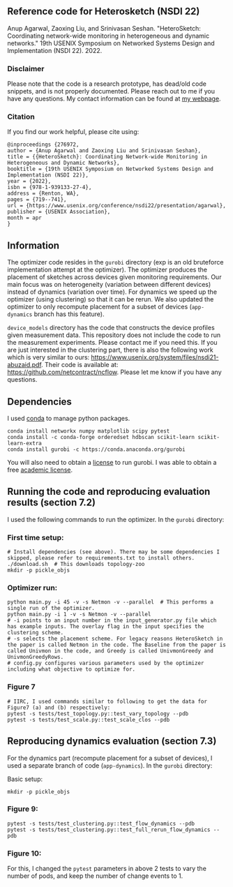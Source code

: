 ## Reference code for Heterosketch (NSDI 22)

Anup Agarwal, Zaoxing Liu, and Srinivasan Seshan. 
"HeteroSketch: Coordinating network-wide monitoring in heterogeneous and dynamic networks."
19th USENIX Symposium on Networked Systems Design and Implementation (NSDI 22). 2022.


### Disclaimer

Please note that the code is a research prototype, has dead/old code snippets, and is not properly documented. Please reach out to me if you have any questions. My contact information can be found at [my webpage](https://www.cs.cmu.edu/~anupa/).

### Citation
If you find our work helpful, please cite using:
```
@inproceedings {276972,
author = {Anup Agarwal and Zaoxing Liu and Srinivasan Seshan},
title = {{HeteroSketch}: Coordinating Network-wide Monitoring in Heterogeneous and Dynamic Networks},
booktitle = {19th USENIX Symposium on Networked Systems Design and Implementation (NSDI 22)},
year = {2022},
isbn = {978-1-939133-27-4},
address = {Renton, WA},
pages = {719--741},
url = {https://www.usenix.org/conference/nsdi22/presentation/agarwal},
publisher = {USENIX Association},
month = apr
}
```


## Information

The optimizer code resides in the `gurobi` directory (exp is an old bruteforce implementation attempt at the optimizer). 
The optimizer produces the placement of sketches across devices given monitoring requirements. 
Our main focus was on heterogeneity (variation between different devices) instead of dynamics (variation over time). 
For dynamics we speed up the optimizer (using clustering) so that it can be rerun. We also updated the optimizer to only recompute placement for a subset of devices (`app-dynamics` branch has this feature).

`device_models` directory has the code that constructs the device profiles given measurement data. This repository does not include the code to run the measurement experiments. Please contact me if you need this.
If you are just interested in the clustering part, there is also the following work which is very similar to ours: https://www.usenix.org/system/files/nsdi21-abuzaid.pdf. Their code is available at: https://github.com/netcontract/ncflow.
Please let me know if you have any questions.

## Dependencies
I used [conda](https://docs.conda.io/en/latest/) to manage python packages.
```
conda install networkx numpy matplotlib scipy pytest
conda install -c conda-forge orderedset hdbscan scikit-learn scikit-learn-extra
conda install gurobi -c https://conda.anaconda.org/gurobi
```
You will also need to obtain a [license](https://www.gurobi.com/solutions/licensing/) to run gurobi. I was able to obtain a free [academic license](https://www.gurobi.com/academia/academic-program-and-licenses/).

## Running the code and reproducing evaluation results (section 7.2)

I used the following commands to run the optimizer. In the `gurobi` directory:

### First time setup:
```
# Install dependencies (see above). There may be some dependencies I skipped, please refer to requirements.txt to install others.
./download.sh  # This downloads topology-zoo
mkdir -p pickle_objs
```

### Optimizer run:
```
python main.py -i 45 -v -s Netmon -v --parallel  # This performs a single run of the optimizer.
python main.py -i 1 -v -s Netmon -v --parallel
# -i points to an input number in the input_generator.py file which has example inputs. The overlay flag in the input specifies the clustering scheme.
# -s selects the placement scheme. For legacy reasons HeteroSketch in the paper is called Netmon in the code. The Baseline from the paper is called Univmon in the code, and Greedy is called UnivmonGreedy and UnivmonGreedyRows.
# config.py configures various parameters used by the optimizer including what objective to optimize for.
```

### Figure 7
```
# IIRC, I used commands similar to following to get the data for Figure7 (a) and (b) respectively:
pytest -s tests/test_topology.py::test_vary_topology --pdb
pytest -s tests/test_scale.py::test_scale_clos --pdb
```

## Reproducing dynamics evaluation (section 7.3)
For the dynamics part (recompute placement for a subset of devices), I used a separate branch of code (`app-dynamics`).
In the `gurobi` directory:

Basic setup:
```
mkdir -p pickle_objs
```

### Figure 9:
```
pytest -s tests/test_clustering.py::test_flow_dynamics --pdb
pytest -s tests/test_clustering.py::test_full_rerun_flow_dynamics --pdb
```

### Figure 10:
For this, I changed the `pytest` parameters in above 2 tests to vary the number of pods, and keep the number of change events to 1.
